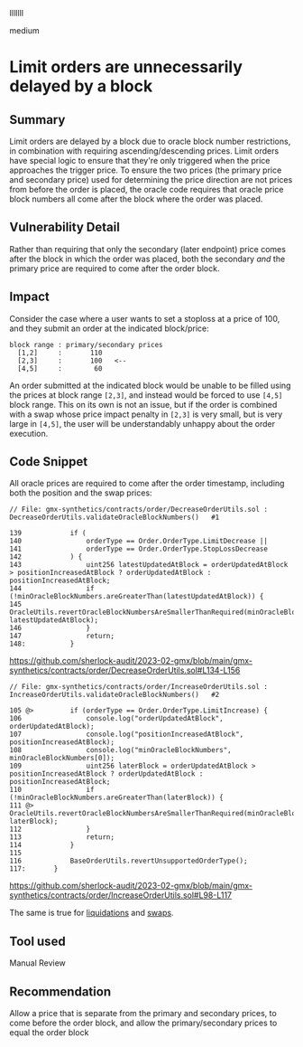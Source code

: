IllIllI

medium

# Limit orders are unnecessarily delayed by a block

## Summary

Limit orders are delayed by a block due to oracle block number restrictions, in combination with requiring ascending/descending prices. Limit orders have special logic to ensure that they're only triggered when the price approaches the trigger price. To ensure the two prices (the primary price and secondary price) used for determining the price direction are not prices from before the order is placed, the oracle code requires that oracle price block numbers all come after the block where the order was placed.


## Vulnerability Detail

Rather than requiring that only the secondary (later endpoint) price comes after the block in which the order was placed, both the secondary _and_ the primary price are required to come after the order block.

## Impact

Consider the case where a user wants to set a stoploss at a price of 100, and they submit an order at the indicated block/price:

```text
block range : primary/secondary prices
  [1,2]     :       110
  [2,3]     :       100   <--
  [4,5]     :        60
```

An order submitted at the indicated block would be unable to be filled using the prices at block range `[2,3]`, and instead would be forced to use `[4,5]` block range. This on its own is not an issue, but if the order is combined with a swap whose price impact penalty in `[2,3]` is very small, but is very large in `[4,5]`, the user will be understandably unhappy about the order execution.


## Code Snippet

All oracle prices are required to come after the order timestamp, including both the position and the swap prices:
```solidity
// File: gmx-synthetics/contracts/order/DecreaseOrderUtils.sol : DecreaseOrderUtils.validateOracleBlockNumbers()   #1

139            if (
140                orderType == Order.OrderType.LimitDecrease ||
141                orderType == Order.OrderType.StopLossDecrease
142            ) {
143                uint256 latestUpdatedAtBlock = orderUpdatedAtBlock > positionIncreasedAtBlock ? orderUpdatedAtBlock : positionIncreasedAtBlock;
144                if (!minOracleBlockNumbers.areGreaterThan(latestUpdatedAtBlock)) {
145                    OracleUtils.revertOracleBlockNumbersAreSmallerThanRequired(minOracleBlockNumbers, latestUpdatedAtBlock);
146                }
147                return;
148:           }
```
https://github.com/sherlock-audit/2023-02-gmx/blob/main/gmx-synthetics/contracts/order/DecreaseOrderUtils.sol#L134-L156

```solidity
// File: gmx-synthetics/contracts/order/IncreaseOrderUtils.sol : IncreaseOrderUtils.validateOracleBlockNumbers()   #2

105 @>         if (orderType == Order.OrderType.LimitIncrease) {
106                console.log("orderUpdatedAtBlock", orderUpdatedAtBlock);
107                console.log("positionIncreasedAtBlock", positionIncreasedAtBlock);
108                console.log("minOracleBlockNumbers", minOracleBlockNumbers[0]);
109                uint256 laterBlock = orderUpdatedAtBlock > positionIncreasedAtBlock ? orderUpdatedAtBlock : positionIncreasedAtBlock;
110                if (!minOracleBlockNumbers.areGreaterThan(laterBlock)) {
111 @>                 OracleUtils.revertOracleBlockNumbersAreSmallerThanRequired(minOracleBlockNumbers, laterBlock);
112                }
113                return;
114            }
115    
116            BaseOrderUtils.revertUnsupportedOrderType();
117:       }
```
https://github.com/sherlock-audit/2023-02-gmx/blob/main/gmx-synthetics/contracts/order/IncreaseOrderUtils.sol#L98-L117

The same is true for [liquidations](https://github.com/sherlock-audit/2023-02-gmx/blob/main/gmx-synthetics/contracts/order/DecreaseOrderUtils.sol#L150-L157) and [swaps](https://github.com/sherlock-audit/2023-02-gmx/blob/main/gmx-synthetics/contracts/order/SwapOrderUtils.sol#L66-L71).

## Tool used

Manual Review


## Recommendation

Allow a price that is separate from the primary and secondary prices, to come before the order block, and allow the primary/secondary prices to equal the order block

